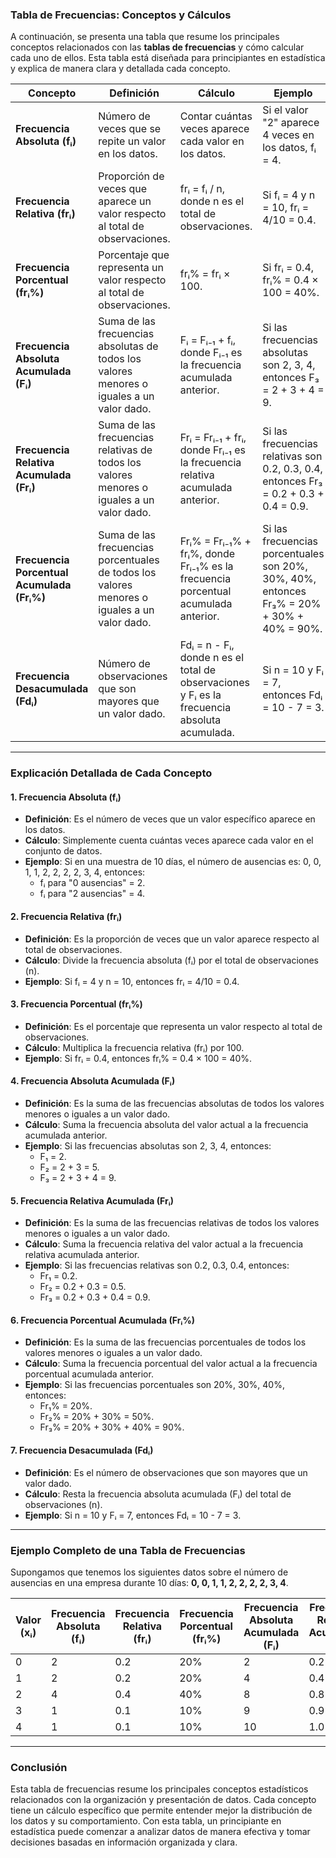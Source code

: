 ### Tabla de Frecuencias: Conceptos y Cálculos

A continuación, se presenta una tabla que resume los principales conceptos relacionados con las **tablas de frecuencias** y cómo calcular cada uno de ellos. Esta tabla está diseñada para principiantes en estadística y explica de manera clara y detallada cada concepto.

| **Concepto**                  | **Definición**                                                                 | **Cálculo**                                                                 | **Ejemplo**                                                                 |
|-------------------------------|-------------------------------------------------------------------------------|-----------------------------------------------------------------------------|-----------------------------------------------------------------------------|
| **Frecuencia Absoluta (fᵢ)**  | Número de veces que se repite un valor en los datos.                          | Contar cuántas veces aparece cada valor en los datos.                       | Si el valor "2" aparece 4 veces en los datos, fᵢ = 4.                       |
| **Frecuencia Relativa (frᵢ)** | Proporción de veces que aparece un valor respecto al total de observaciones.   | frᵢ = fᵢ / n, donde n es el total de observaciones.                        | Si fᵢ = 4 y n = 10, frᵢ = 4/10 = 0.4.                                       |
| **Frecuencia Porcentual (frᵢ%)** | Porcentaje que representa un valor respecto al total de observaciones.      | frᵢ% = frᵢ × 100.                                                          | Si frᵢ = 0.4, frᵢ% = 0.4 × 100 = 40%.                                       |
| **Frecuencia Absoluta Acumulada (Fᵢ)** | Suma de las frecuencias absolutas de todos los valores menores o iguales a un valor dado. | Fᵢ = Fᵢ₋₁ + fᵢ, donde Fᵢ₋₁ es la frecuencia acumulada anterior.            | Si las frecuencias absolutas son 2, 3, 4, entonces F₃ = 2 + 3 + 4 = 9.       |
| **Frecuencia Relativa Acumulada (Frᵢ)** | Suma de las frecuencias relativas de todos los valores menores o iguales a un valor dado. | Frᵢ = Frᵢ₋₁ + frᵢ, donde Frᵢ₋₁ es la frecuencia relativa acumulada anterior. | Si las frecuencias relativas son 0.2, 0.3, 0.4, entonces Fr₃ = 0.2 + 0.3 + 0.4 = 0.9. |
| **Frecuencia Porcentual Acumulada (Frᵢ%)** | Suma de las frecuencias porcentuales de todos los valores menores o iguales a un valor dado. | Frᵢ% = Frᵢ₋₁% + frᵢ%, donde Frᵢ₋₁% es la frecuencia porcentual acumulada anterior. | Si las frecuencias porcentuales son 20%, 30%, 40%, entonces Fr₃% = 20% + 30% + 40% = 90%. |
| **Frecuencia Desacumulada (Fdᵢ)** | Número de observaciones que son mayores que un valor dado.                  | Fdᵢ = n - Fᵢ, donde n es el total de observaciones y Fᵢ es la frecuencia absoluta acumulada. | Si n = 10 y Fᵢ = 7, entonces Fdᵢ = 10 - 7 = 3.                              |

---

### Explicación Detallada de Cada Concepto

#### 1. **Frecuencia Absoluta (fᵢ)**
- **Definición**: Es el número de veces que un valor específico aparece en los datos.
- **Cálculo**: Simplemente cuenta cuántas veces aparece cada valor en el conjunto de datos.
- **Ejemplo**: Si en una muestra de 10 días, el número de ausencias es: 0, 0, 1, 1, 2, 2, 2, 2, 3, 4, entonces:
    - fᵢ para "0 ausencias" = 2.
    - fᵢ para "2 ausencias" = 4.

#### 2. **Frecuencia Relativa (frᵢ)**
- **Definición**: Es la proporción de veces que un valor aparece respecto al total de observaciones.
- **Cálculo**: Divide la frecuencia absoluta (fᵢ) por el total de observaciones (n).
- **Ejemplo**: Si fᵢ = 4 y n = 10, entonces frᵢ = 4/10 = 0.4.

#### 3. **Frecuencia Porcentual (frᵢ%)**
- **Definición**: Es el porcentaje que representa un valor respecto al total de observaciones.
- **Cálculo**: Multiplica la frecuencia relativa (frᵢ) por 100.
- **Ejemplo**: Si frᵢ = 0.4, entonces frᵢ% = 0.4 × 100 = 40%.

#### 4. **Frecuencia Absoluta Acumulada (Fᵢ)**
- **Definición**: Es la suma de las frecuencias absolutas de todos los valores menores o iguales a un valor dado.
- **Cálculo**: Suma la frecuencia absoluta del valor actual a la frecuencia acumulada anterior.
- **Ejemplo**: Si las frecuencias absolutas son 2, 3, 4, entonces:
    - F₁ = 2.
    - F₂ = 2 + 3 = 5.
    - F₃ = 2 + 3 + 4 = 9.

#### 5. **Frecuencia Relativa Acumulada (Frᵢ)**
- **Definición**: Es la suma de las frecuencias relativas de todos los valores menores o iguales a un valor dado.
- **Cálculo**: Suma la frecuencia relativa del valor actual a la frecuencia relativa acumulada anterior.
- **Ejemplo**: Si las frecuencias relativas son 0.2, 0.3, 0.4, entonces:
    - Fr₁ = 0.2.
    - Fr₂ = 0.2 + 0.3 = 0.5.
    - Fr₃ = 0.2 + 0.3 + 0.4 = 0.9.

#### 6. **Frecuencia Porcentual Acumulada (Frᵢ%)**
- **Definición**: Es la suma de las frecuencias porcentuales de todos los valores menores o iguales a un valor dado.
- **Cálculo**: Suma la frecuencia porcentual del valor actual a la frecuencia porcentual acumulada anterior.
- **Ejemplo**: Si las frecuencias porcentuales son 20%, 30%, 40%, entonces:
    - Fr₁% = 20%.
    - Fr₂% = 20% + 30% = 50%.
    - Fr₃% = 20% + 30% + 40% = 90%.

#### 7. **Frecuencia Desacumulada (Fdᵢ)**
- **Definición**: Es el número de observaciones que son mayores que un valor dado.
- **Cálculo**: Resta la frecuencia absoluta acumulada (Fᵢ) del total de observaciones (n).
- **Ejemplo**: Si n = 10 y Fᵢ = 7, entonces Fdᵢ = 10 - 7 = 3.

---

### Ejemplo Completo de una Tabla de Frecuencias

Supongamos que tenemos los siguientes datos sobre el número de ausencias en una empresa durante 10 días: **0, 0, 1, 1, 2, 2, 2, 2, 3, 4**.

| **Valor (xᵢ)** | **Frecuencia Absoluta (fᵢ)** | **Frecuencia Relativa (frᵢ)** | **Frecuencia Porcentual (frᵢ%)** | **Frecuencia Absoluta Acumulada (Fᵢ)** | **Frecuencia Relativa Acumulada (Frᵢ)** | **Frecuencia Porcentual Acumulada (Frᵢ%)** | **Frecuencia Desacumulada (Fdᵢ)** |
|----------------|------------------------------|-------------------------------|----------------------------------|----------------------------------------|----------------------------------------|------------------------------------------|----------------------------------|
| 0              | 2                            | 0.2                           | 20%                              | 2                                      | 0.2                                    | 20%                                      | 8                                |
| 1              | 2                            | 0.2                           | 20%                              | 4                                      | 0.4                                    | 40%                                      | 6                                |
| 2              | 4                            | 0.4                           | 40%                              | 8                                      | 0.8                                    | 80%                                      | 2                                |
| 3              | 1                            | 0.1                           | 10%                              | 9                                      | 0.9                                    | 90%                                      | 1                                |
| 4              | 1                            | 0.1                           | 10%                              | 10                                     | 1.0                                    | 100%                                     | 0                                |

---

### Conclusión
Esta tabla de frecuencias resume los principales conceptos estadísticos relacionados con la organización y presentación de datos. Cada concepto tiene un cálculo específico que permite entender mejor la distribución de los datos y su comportamiento. Con esta tabla, un principiante en estadística puede comenzar a analizar datos de manera efectiva y tomar decisiones basadas en información organizada y clara.